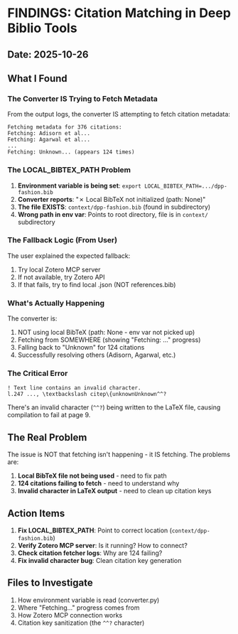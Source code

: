 # FINDINGS: Citation Matching in Deep Biblio Tools

## Date: 2025-10-26

## What I Found

### The Converter IS Trying to Fetch Metadata

From the output logs, the converter IS attempting to fetch citation metadata:
```
Fetching metadata for 376 citations:
Fetching: Adisorn et al...
Fetching: Agarwal et al...
...
Fetching: Unknown... (appears 124 times)
```

### The LOCAL_BIBTEX_PATH Problem

1. **Environment variable is being set**: `export LOCAL_BIBTEX_PATH=.../dpp-fashion.bib`
2. **Converter reports**: "✗ Local BibTeX not initialized (path: None)"
3. **The file EXISTS**: `context/dpp-fashion.bib` (found in subdirectory)
4. **Wrong path in env var**: Points to root directory, file is in `context/` subdirectory

### The Fallback Logic (From User)

The user explained the expected fallback:
1. Try local Zotero MCP server
2. If not available, try Zotero API
3. If that fails, try to find local .json (NOT references.bib)

### What's Actually Happening

The converter is:
1. NOT using local BibTeX (path: None - env var not picked up)
2. Fetching from SOMEWHERE (showing "Fetching: ..." progress)
3. Falling back to "Unknown" for 124 citations
4. Successfully resolving others (Adisorn, Agarwal, etc.)

### The Critical Error

```
! Text line contains an invalid character.
l.247 ..., \textbackslash citep\{unknownUnknown^^?
```

There's an invalid character (`^^?`) being written to the LaTeX file, causing compilation to fail at page 9.

## The Real Problem

The issue is NOT that fetching isn't happening - it IS fetching. The problems are:

1. **Local BibTeX file not being used** - need to fix path
2. **124 citations failing to fetch** - need to understand why
3. **Invalid character in LaTeX output** - need to clean up citation keys

## Action Items

1. **Fix LOCAL_BIBTEX_PATH**: Point to correct location (`context/dpp-fashion.bib`)
2. **Verify Zotero MCP server**: Is it running? How to connect?
3. **Check citation fetcher logs**: Why are 124 failing?
4. **Fix invalid character bug**: Clean citation key generation

## Files to Investigate

1. How environment variable is read (converter.py)
2. Where "Fetching..." progress comes from
3. How Zotero MCP connection works
4. Citation key sanitization (the `^^?` character)
